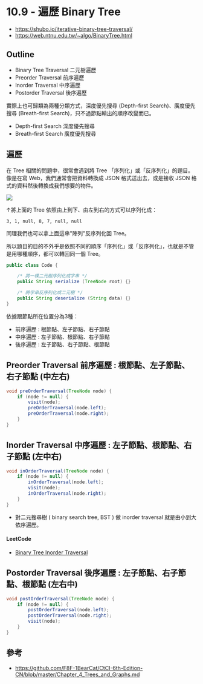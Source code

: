 # 10.9 - 遍歷 Binary Tree
* https://shubo.io/iterative-binary-tree-traversal/
* https://web.ntnu.edu.tw/~algo/BinaryTree.html

## Outline
* Binary Tree Traversal 二元樹遍歷
* Preorder Traversal 前序遍歷
* Inorder Traversal 中序遍歷
* Postorder Traversal 後序遍歷

實際上也可歸類為兩種分類方式，深度優先搜尋 (Depth-first Search)、廣度優先搜尋 (Breath-first Search)，只不過節點輸出的順序改變而已。

* Depth-first Search 深度優先搜尋
* Breath-first Search 廣度優先搜尋

## 遍歷
在 Tree 相關的問題中，很常會遇到將 Tree 「序列化」或「反序列化」的題目。像是在寫 Web，我們通常會把資料轉換成 JSON 格式送出去，或是接收 JSON 格式的資料然後轉換成我們想要的物件。

![](/images/DataStructure/10.2-1.png)

↑將上面的 Tree 依照由上到下、由左到右的方式可以序列化成：
```
3, 1, null, 8, 7, null, null
```

同理我們也可以拿上面這串"陣列"反序列化回 Tree。

所以題目的目的不外乎是依照不同的順序「序列化」或「反序列化」，也就是不管是用哪種順序，都可以轉回同一個 Tree。

```java
public class Code {

    /* 將一棵二元樹序列化成字串 */
    public String serialize (TreeNode root) {}

    /* 將字串反序列化成二元樹 */
    public String deserialize (String data) {}
}
```

依據跟節點所在位置分為3種：
* 前序遍歷 : 根節點、左子節點、右子節點
* 中序遍歷 : 左子節點、根節點、右子節點
* 後序遍歷 : 左子節點、右子節點、根節點

## Preorder Traversal 前序遍歷 : 根節點、左子節點、右子節點 (中左右)
```java
void preOrderTraversal(TreeNode node) {
    if (node != null) {
        visit(node);
        preOrderTraversal(node.left);
        preOrderTraversal(node.right);
    }
}
```

## Inorder Traversal 中序遍歷 : 左子節點、根節點、右子節點 (左中右)

```java
void inOrderTraversal(TreeNode node) {
    if (node != null) {
        inOrderTraversal(node.left);
        visit(node);
        inOrderTraversal(node.right);
    }
}
```


* 對二元搜尋樹 ( binary search tree, BST ) 做 inorder traversal 就是由小到大依序遍歷。

#### LeetCode
* [Binary Tree Inorder Traversal](https://leetcode.com/problems/binary-tree-inorder-traversal/)

## Postorder Traversal 後序遍歷 : 左子節點、右子節點、根節點 (左右中)
```java
void postOrderTraversal(TreeNode node) {
    if (node != null) {
        postOrderTraversal(node.left);
        postOrderTraversal(node.right);
        visit(node);
    }
}
```

## 參考
* https://github.com/F8F-1BearCat/CtCI-6th-Edition-CN/blob/master/Chapter_4_Trees_and_Graphs.md